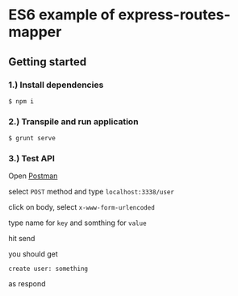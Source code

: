 # ES6 example of express-routes-mapper

## Getting started

### 1.) Install dependencies
```
$ npm i
```

### 2.) Transpile and run application
```
$ grunt serve
```

### 3.) Test API

Open [Postman](https://www.getpostman.com/)

select `POST` method and type `localhost:3338/user`

click on body, select `x-www-form-urlencoded`

type name for `key` and somthing for `value`

hit send

you should get 

`create user: something`

as respond

